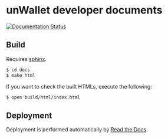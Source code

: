 # unWallet developer documents

[![Documentation Status](https://readthedocs.org/projects/unwallet-dev-documents/badge/?version=latest)](https://developers.unwallet.world/en/latest/?badge=latest)

## Build

Requires [sphinx](https://www.sphinx-doc.org).

```sh
$ cd docs
$ make html
```

If you want to check the built HTMLs, execute the following:

```sh
$ open build/html/index.html
```

## Deployment

Deployment is performed automatically by [Read the Docs](https://readthedocs.org).

